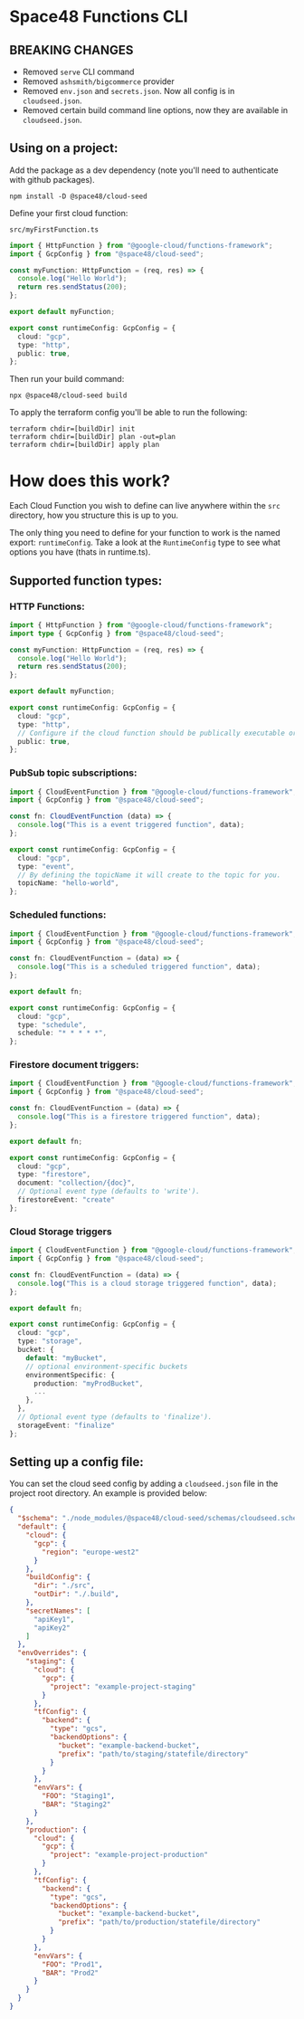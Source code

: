 # Space48 Functions CLI

## BREAKING CHANGES

- Removed `serve` CLI command
- Removed `ashsmith/bigcommerce` provider
- Removed `env.json` and `secrets.json`. Now all config is in `cloudseed.json`.
- Removed certain build command line options, now they are available in `cloudseed.json`.

## Using on a project:


Add the package as a dev dependency (note you'll need to authenticate with github packages).
```
npm install -D @space48/cloud-seed
```

Define your first cloud function:

`src/myFirstFunction.ts`
```typescript
import { HttpFunction } from "@google-cloud/functions-framework";
import { GcpConfig } from "@space48/cloud-seed";

const myFunction: HttpFunction = (req, res) => {
  console.log("Hello World");
  return res.sendStatus(200);
};

export default myFunction;

export const runtimeConfig: GcpConfig = {
  cloud: "gcp",
  type: "http",
  public: true,
};
```

Then run your build command:
```
npx @space48/cloud-seed build
```

To apply the terraform config you'll be able to run the following:

```
terraform chdir=[buildDir] init
terraform chdir=[buildDir] plan -out=plan
terraform chdir=[buildDir] apply plan
```

# How does this work?

Each Cloud Function you wish to define can live anywhere within the `src` directory, how you structure this is up to you.

The only thing you need to define for your function to work is the named export: `runtimeConfig`. Take a look at the `RuntimeConfig` type to see what options you have (thats in runtime.ts).


## Supported function types:

### HTTP Functions:

```typescript
import { HttpFunction } from "@google-cloud/functions-framework";
import type { GcpConfig } from "@space48/cloud-seed";

const myFunction: HttpFunction = (req, res) => {
  console.log("Hello World");
  return res.sendStatus(200);
};

export default myFunction;

export const runtimeConfig: GcpConfig = {
  cloud: "gcp",
  type: "http",
  // Configure if the cloud function should be publically executable or not.
  public: true,
};
```

### PubSub topic subscriptions:

```typescript
import { CloudEventFunction } from "@google-cloud/functions-framework";
import { GcpConfig } from "@space48/cloud-seed";

const fn: CloudEventFunction (data) => {
  console.log("This is a event triggered function", data);
};

export const runtimeConfig: GcpConfig = {
  cloud: "gcp",
  type: "event",
  // By defining the topicName it will create to the topic for you.
  topicName: "hello-world",
};
```

### Scheduled functions:

```typescript
import { CloudEventFunction } from "@google-cloud/functions-framework";
import { GcpConfig } from "@space48/cloud-seed";

const fn: CloudEventFunction = (data) => {
  console.log("This is a scheduled triggered function", data);
};

export default fn;

export const runtimeConfig: GcpConfig = {
  cloud: "gcp",
  type: "schedule",
  schedule: "* * * * *",
};
```

### Firestore document triggers:

```typescript
import { CloudEventFunction } from "@google-cloud/functions-framework";
import { GcpConfig } from "@space48/cloud-seed";

const fn: CloudEventFunction = (data) => {
  console.log("This is a firestore triggered function", data);
};

export default fn;

export const runtimeConfig: GcpConfig = {
  cloud: "gcp",
  type: "firestore",
  document: "collection/{doc}",
  // Optional event type (defaults to 'write').
  firestoreEvent: "create"
};
```

### Cloud Storage triggers

```typescript
import { CloudEventFunction } from "@google-cloud/functions-framework";
import { GcpConfig } from "@space48/cloud-seed";

const fn: CloudEventFunction = (data) => {
  console.log("This is a cloud storage triggered function", data);
};

export default fn;

export const runtimeConfig: GcpConfig = {
  cloud: "gcp",
  type: "storage",
  bucket: {
    default: "myBucket",
    // optional environment-specific buckets
    environmentSpecific: {
      production: "myProdBucket",
      ...
    },
  },
  // Optional event type (defaults to 'finalize').
  storageEvent: "finalize"
};
```

## Setting up a config file:

You can set the cloud seed config by adding a `cloudseed.json` file in the project root directory. An example is provided below:
```json
{
  "$schema": "./node_modules/@space48/cloud-seed/schemas/cloudseed.schema.json",
  "default": {
    "cloud": {
      "gcp": {
        "region": "europe-west2"
      }
    },
    "buildConfig": {
      "dir": "./src",
      "outDir": "./.build",
    },
    "secretNames": [
      "apiKey1",
      "apiKey2"
    ]
  },
  "envOverrides": {
    "staging": {
      "cloud": {
        "gcp": {
          "project": "example-project-staging"
        }
      },
      "tfConfig": {
        "backend": {
          "type": "gcs",
          "backendOptions": {
            "bucket": "example-backend-bucket",
            "prefix": "path/to/staging/statefile/directory"
          }
        }
      },
      "envVars": {
        "FOO": "Staging1",
        "BAR": "Staging2"
      }
    },
    "production": {
      "cloud": {
        "gcp": {
          "project": "example-project-production"
        }
      },
      "tfConfig": {
        "backend": {
          "type": "gcs",
          "backendOptions": {
            "bucket": "example-backend-bucket",
            "prefix": "path/to/production/statefile/directory"
          }
        }
      },
      "envVars": {
        "FOO": "Prod1",
        "BAR": "Prod2"
      }
    }
  }
}
```
